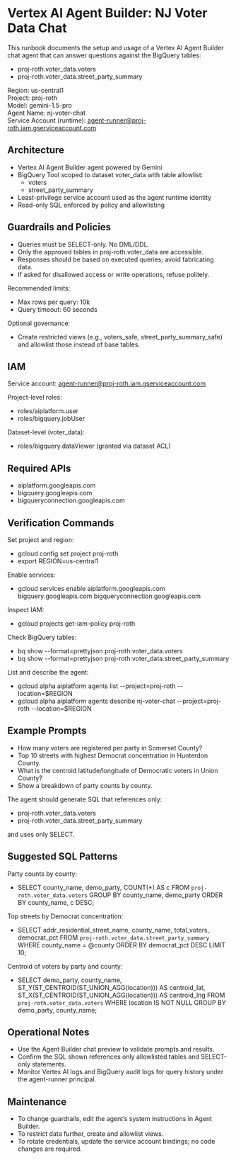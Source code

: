# Vertex AI Agent Builder: NJ Voter Data Chat

This runbook documents the setup and usage of a Vertex AI Agent Builder chat agent that can answer questions against the BigQuery tables:
- proj-roth.voter_data.voters
- proj-roth.voter_data.street_party_summary

Region: us-central1  
Project: proj-roth  
Model: gemini-1.5-pro  
Agent Name: nj-voter-chat  
Service Account (runtime): agent-runner@proj-roth.iam.gserviceaccount.com

## Architecture

- Vertex AI Agent Builder agent powered by Gemini
- BigQuery Tool scoped to dataset voter_data with table allowlist:
  - voters
  - street_party_summary
- Least-privilege service account used as the agent runtime identity
- Read-only SQL enforced by policy and allowlisting

## Guardrails and Policies

- Queries must be SELECT-only. No DML/DDL.
- Only the approved tables in proj-roth.voter_data are accessible.
- Responses should be based on executed queries; avoid fabricating data.
- If asked for disallowed access or write operations, refuse politely.

Recommended limits:
- Max rows per query: 10k
- Query timeout: 60 seconds

Optional governance:
- Create restricted views (e.g., voters_safe, street_party_summary_safe) and allowlist those instead of base tables.

## IAM

Service account: agent-runner@proj-roth.iam.gserviceaccount.com

Project-level roles:
- roles/aiplatform.user
- roles/bigquery.jobUser

Dataset-level (voter_data):
- roles/bigquery.dataViewer (granted via dataset ACL)

## Required APIs

- aiplatform.googleapis.com
- bigquery.googleapis.com
- bigqueryconnection.googleapis.com

## Verification Commands

Set project and region:
- gcloud config set project proj-roth
- export REGION=us-central1

Enable services:
- gcloud services enable aiplatform.googleapis.com bigquery.googleapis.com bigqueryconnection.googleapis.com

Inspect IAM:
- gcloud projects get-iam-policy proj-roth

Check BigQuery tables:
- bq show --format=prettyjson proj-roth:voter_data.voters
- bq show --format=prettyjson proj-roth:voter_data.street_party_summary

List and describe the agent:
- gcloud alpha aiplatform agents list --project=proj-roth --location=$REGION
- gcloud alpha aiplatform agents describe nj-voter-chat --project=proj-roth --location=$REGION

## Example Prompts

- How many voters are registered per party in Somerset County?
- Top 10 streets with highest Democrat concentration in Hunterdon County.
- What is the centroid latitude/longitude of Democratic voters in Union County?
- Show a breakdown of party counts by county.

The agent should generate SQL that references only:
- proj-roth.voter_data.voters
- proj-roth.voter_data.street_party_summary

and uses only SELECT.

## Suggested SQL Patterns

Party counts by county:
- SELECT county_name, demo_party, COUNT(*) AS c
  FROM `proj-roth.voter_data.voters`
  GROUP BY county_name, demo_party
  ORDER BY county_name, c DESC;

Top streets by Democrat concentration:
- SELECT addr_residential_street_name, county_name, total_voters, democrat_pct
  FROM `proj-roth.voter_data.street_party_summary`
  WHERE county_name = @county
  ORDER BY democrat_pct DESC
  LIMIT 10;

Centroid of voters by party and county:
- SELECT
    demo_party,
    county_name,
    ST_Y(ST_CENTROID(ST_UNION_AGG(location))) AS centroid_lat,
    ST_X(ST_CENTROID(ST_UNION_AGG(location))) AS centroid_lng
  FROM `proj-roth.voter_data.voters`
  WHERE location IS NOT NULL
  GROUP BY demo_party, county_name;

## Operational Notes

- Use the Agent Builder chat preview to validate prompts and results.
- Confirm the SQL shown references only allowlisted tables and SELECT-only statements.
- Monitor Vertex AI logs and BigQuery audit logs for query history under the agent-runner principal.

## Maintenance

- To change guardrails, edit the agent’s system instructions in Agent Builder.
- To restrict data further, create and allowlist views.
- To rotate credentials, update the service account bindings; no code changes are required.
